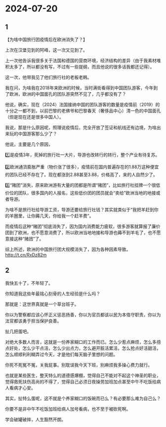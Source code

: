 # 2024-07-20

## 1

【为啥中国旅行团疫情后在欧洲消失了？】

上次在汉堡见到的阿峰，这一次又见到了。

上一次他告诉我很多关于法国和德国的营商环境，经济结构的差异（由于我素材堆积太多了，所以都没有写，不过有一些提纲，而且他说的很多话我都还记得）。

这一次，他带我见了他们旅行社的老板老韩。

我在问，为啥我在2018年来欧洲的时候，当时满街看得到中国团队游客，今年到了欧洲，欧洲的中国面孔的团队游突然不见了，几乎都没有了？

他说，确实，现在（2024）法国接纳中国的团队游客的数量是疫情前（2019）的十分之一都不到，以前巴黎的老佛爷和巴黎春天（奢侈品中心）清一色的中国面孔（但是现在还是很多中国人）。

我说，那是什么原因呢，照理说疫情后，完全开放了签证和航线还有边境，为啥出来玩的中国游客那么少了？

他说，主要是几个原因，

1️⃣是疫情3年，死掉的旅行社一大片，导游也改转行的转行，整个产业有待复苏。

2️⃣欧洲通货膨胀严重（物价涨了很多），疫情前在国内普遍存在的1.88万这种便宜的团队已经不存在了。现在都涨到2.88甚至3.88，价格高了，来的人自然少了。

3️⃣“赌团”消失，原来欧洲游有大量的团都是所谓“赌团”，比如旅行社挂牌一个很低价位的团队，很多国内的人报名，这些低价团的团员就会“卖给”欧洲当地的地接或者导游。

为啥不是旅行社给导游工资，导游还要给旅行社钱？其实就类似于“我把羊赶到你的羊圈里，让你薅几天，你给我一个赶羊费”。

而疫情后这种“赌团”彻底消失了，因为国内消费能力疲软，很多游客就算报了廉价团到了欧洲，也不愿意消费了，所以欧洲当地地接和导游也薅不到羊毛了，也不愿意接这种“赌团”了。

综上所述，欧洲的中国旅行团大规模消失了，因为各种因素导致。http://t.cn/RxDz82m






## 2

我快五十了，不年轻了。

你知道我这些年最铭心刻骨的人生经验是什么吗？

那就是：这世界真就是一个草台班子。

你以为警察都应该心怀正义惩恶扬善，你以为官员都该以民为本恪守职责，你以为法官都该勇于担当保护良善。

扯几把蛋吧。

对绝大多数人而言，这就是一份养家糊口的工作而已。怎么少惹点麻烦，怎么多捞点好处，怎么少干点活，怎么少出点力，怎么避开脏活累活，怎么抢点好活甜活，怎么顺顺利利糊弄过今天，才是他们每天脑子里想的问题。

你死不死冤不冤，关我屁事。别耽误我今天下班，别麻烦我多操心费力就行。

也就是某些医生，整天特么的道德感爆棚，觉得自己不能对不起这个神圣的职业，觉得救死扶伤高尚的不得了，觉得自己必须日夜操劳加班加点甚至中午不吃饭给病人看病才心安。

其实，扯特么蛋呢，这不就是个养家糊口的饭碗而已么？有必要那么难为自己么？

你要不是非中午不吃饭加班给病人加号看病，也不至于被砍死啊。

学会破罐破摔，人生豁然开朗。






